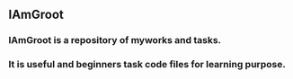 ## IAmGroot
### IAmGroot is a repository of myworks and tasks.
### It is useful and beginners task code files for learning purpose.
